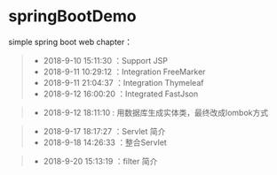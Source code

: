 # springBootDemo
simple spring boot web chapter：
> - 2018-9-10 15:11:30 ：Support JSP
> - 2018-9-11 10:29:12 ：Integration FreeMarker
> - 2018-9-11 21:04:37 ：Integration Thymeleaf
> - 2018-9-12 16:00:20 ：Integrated FastJson

> - 2018-9-12 18:11:10 : 用数据库生成实体类，最终改成lombok方式

> - 2018-9-17 18:17:27 ：Servlet 简介
> - 2018-9-18 14:26:33 ：整合Servlet

> - 2018-9-20 15:13:19 ：filter 简介